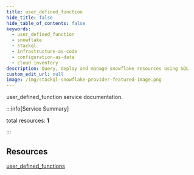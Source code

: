 ```yaml
---
title: user_defined_function
hide_title: false
hide_table_of_contents: false
keywords:
  - user_defined_function
  - snowflake
  - stackql
  - infrastructure-as-code
  - configuration-as-data
  - cloud inventory
description: Query, deploy and manage snowflake resources using SQL
custom_edit_url: null
image: /img/stackql-snowflake-provider-featured-image.png
---
```


user_defined_function service documentation.

:::info[Service Summary]

total resources: __1__  

:::

## Resources
<div class="row">
<div class="providerDocColumn">
<a href="/user_defined_function/user_defined_functions/">user_defined_functions</a>
</div>
<div class="providerDocColumn">

</div>
</div>